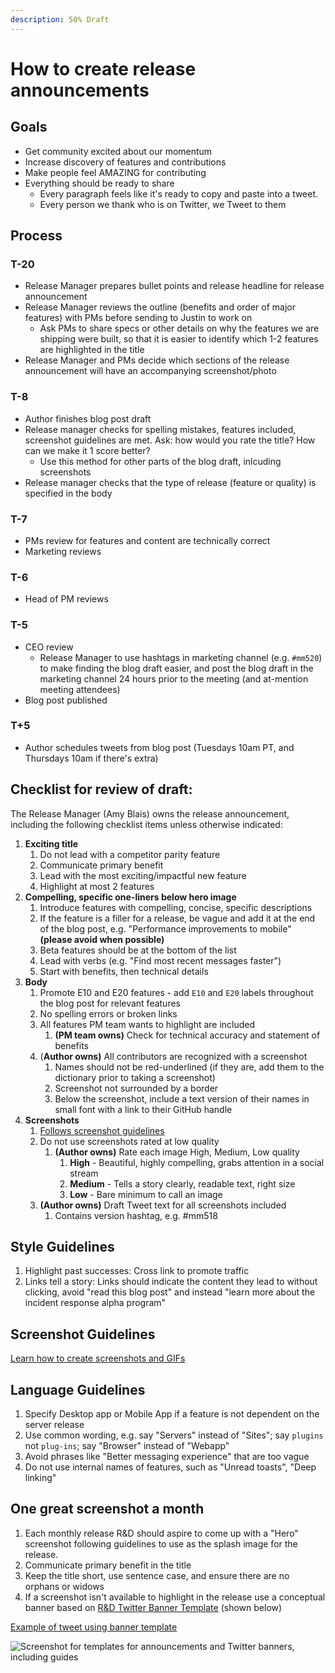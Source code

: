 ```yaml
---
description: 50% Draft
---
```


# How to create release announcements

## **Goals**

* Get community excited about our momentum 
* Increase discovery of features and contributions 
* Make people feel AMAZING for contributing 
* Everything should be ready to share
  * Every paragraph feels like it's ready to copy and paste into a tweet. 
  * Every person we thank who is on Twitter, we Tweet to them

## **Process**

### T-20
* Release Manager prepares bullet points and release headline for release announcement
* Release Manager reviews the outline (benefits and order of major features) with PMs before sending to Justin to work on
  - Ask PMs to share specs or other details on why the features we are shipping were built, so that it is easier to identify which 1-2 features are highlighted in the title
* Release Manager and PMs decide which sections of the release announcement will have an accompanying screenshot/photo

### T-8
* Author finishes blog post draft
* Release manager checks for spelling mistakes, features included, screenshot guidelines are met. Ask: how would you rate the title? How can we make it 1 score better? 
  - Use this method for other parts of the blog draft, inlcuding screenshots
* Release manager checks that the type of release (feature or quality) is specified in the body

### T-7
  * PMs review for features and content are technically correct
  * Marketing reviews

### T-6
* Head of PM reviews

### T-5
* CEO review
   - Release Manager to use hashtags in marketing channel (e.g. ``#mm520``) to make finding the blog draft easier, and post the blog draft in the marketing channel 24 hours prior to the meeting (and at-mention meeting attendees)
* Blog post published

### T+5
* Author schedules tweets from blog post \(Tuesdays 10am PT, and Thursdays 10am if there's extra\)

## **Checklist for review of draft:**

The Release Manager \(Amy Blais\) owns the release announcement, including the following checklist items unless otherwise indicated:

1. **Exciting title**
   1. Do not lead with a competitor parity feature 
   2. Communicate primary benefit
   3. Lead with the most exciting/impactful new feature
   4. Highlight at most 2 features
2. **Compelling, specific one-liners below hero image**
   1. Introduce features with compelling, concise, specific descriptions
   2. If the feature is a filler for a release, be vague and add it at the end of the blog post, e.g. "Performance improvements to mobile" **\(please avoid when possible\)**
   3. Beta features should be at the bottom of the list
   4. Lead with verbs (e.g. "Find most recent messages faster")
   5. Start with benefits, then technical details
3. **Body**
   1. Promote E10 and E20 features - add `E10` and `E20` labels throughout the blog post for relevant features
   2. No spelling errors or broken links
   3. All features PM team wants to highlight are included
      1. **\(PM team owns\)** Check for technical accuracy and statement of benefits 
   4. \(**Author owns\)** All contributors are recognized with a screenshot 
      1. Names should not be red-underlined \(if they are, add them to the dictionary prior to taking a screenshot\)
      2. Screenshot not surrounded by a border
      3. Below the screenshot, include a text version of their names in small font with a link to their GitHub handle
4. **Screenshots**
   1. [Follows screenshot guidelines](https://handbook.mattermost.com/operations/messaging-and-math/how-to-guides-for-m-and-m/how-to-create-screenshots-and-gifs)
   2. Do not use screenshots rated at low quality
      1. **\(Author owns\)** Rate each image High, Medium, Low quality
         1. **High** - Beautiful, highly compelling, grabs attention in a social stream 
         2. **Medium** - Tells a story clearly, readable text, right size 
         3. **Low** - Bare minimum to call an image 
   3. **\(Author owns\)** Draft Tweet text for all screenshots included
      1. Contains version hashtag, e.g. \#mm518

## **Style Guidelines**

1. Highlight past successes: Cross link to promote traffic 
2. Links tell a story: Links should indicate the content they lead to without clicking, avoid "read this blog post" and instead "learn more about the incident response alpha program"

## Screenshot Guidelines

[Learn how to create screenshots and GIFs](https://handbook.mattermost.com/operations/messaging-and-math/how-to-guides-for-m-and-m/how-to-create-screenshots-and-gifs)

## Language Guidelines
1. Specify Desktop app or Mobile App if a feature is not dependent on the server release
2. Use common wording, e.g. say "Servers" instead of "Sites"; say `plugins` not `plug-ins`; say "Browser" instead of "Webapp"
3. Avoid phrases like "Better messaging experience" that are too vague
4. Do not use internal names of features, such as "Unread toasts", "Deep linking"

## One great screenshot a month

1. Each monthly release R&D should aspire to come up with a "Hero" screenshot following guidelines to use as the splash image for the release.
2. Communicate primary benefit in the title
3. Keep the title short, use sentence case, and ensure there are no orphans or widows
4. If a screenshot isn't available to highlight in the release use a conceptual banner based on [R&D Twitter Banner Template](https://community.mattermost.com/files/6bc4cot5xbyi8cfxesgyx6aqdw/public?h=HKLm3FZvOvpylxVk7mUYmeaBQ_rFV_JCEAZ2w5z9fg4) \(shown below\)

[Example of tweet using banner template](https://twitter.com/iantien/status/1217457762772238336)

![Screenshot for templates for announcements and Twitter banners, including guides](../../../.gitbook/assets/image%20%2862%29.png)
